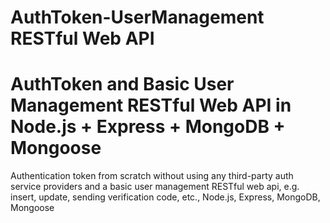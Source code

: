 # AuthToken-UserManagement RESTful Web API

# AuthToken and Basic User Management RESTful Web API in Node.js + Express + MongoDB + Mongoose
Authentication token from scratch without using any third-party auth service providers and a basic user management RESTful web api, e.g. insert, update, sending verification code, etc., Node.js, Express, MongoDB, Mongoose
